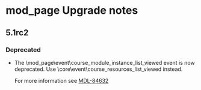 # mod_page Upgrade notes

## 5.1rc2

### Deprecated

- The \mod_page\event\course_module_instance_list_viewed event is now deprecated. Use \core\event\course_resources_list_viewed instead.

  For more information see [MDL-84632](https://tracker.moodle.org/browse/MDL-84632)
